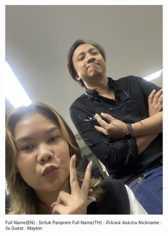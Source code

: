 ![alt text for screen readers](IMG_2821.jpg "Text to show on mouseover")
<html>
  <body>
    Full Name(EN) : Siriluk Panprem
Full Name(TH) : ศิริลักษณ์ พันธ์เปรม
Nickname : บีม
Guest : Maykin
  </body>
</html>


